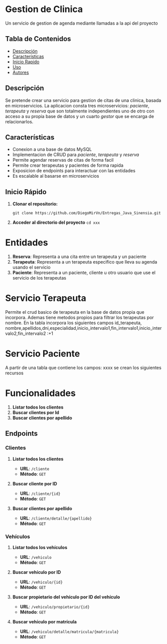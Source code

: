 # Gestion de Clinica

Un servicio de gestion de agenda mediante llamadas a la api del proyecto

## Tabla de Contenidos

- [Descripción](#descripción)
- [Características](#características)
- [Inicio Rapido](#iniciorapido)
- [Uso](#uso)
- [Autores](#autores)


## Descripción

Se pretende crear una servicio para gestion de citas de una clinica, basada en microservicios. La aplicacion consta tres microservicios:
_paciente_, _terapeuta_ y _reserva_ que son totalmente independientes uno de otro con acceso a su propia base de datos y un cuarto _gestor_ que se encarga de relacionarlos.


## Características

- Conexion a una base de datos MySQL
- Implementacion de CRUD para _paciente_, _terapeuta_ y _reserva_
- Permite agendar reservas de citas de forma facil
- Permite crear terapeutas y pacientes de forma rapida
- Exposicion de endpoints para interactuar con las entidades
- Es escalable al basarse en microservicios


## Inicio Rápido

1. **Clonar el repositorio:**
  
   ```git clone https://github.com/DiegoMirVn/Entregas_Java_Sinensia.git```
   
3. **Acceder al directorio del proyecto**
  ```cd xxx```

# Entidades

1. **Reserva**: Representa a una cita entre un terapeuta y un paciente
2. **Terapeuta**: Representa a un terapeuta especifico que lleva su agenda usando el servicio
3. **Paciente**: Representa a un paciente, cliente u otro usuario que use el servicio de los terapeutas


# Servicio Terapeuta

Permite el crud basico de terapeuta en la base de datos propia que incorpora. Ademas tiene metodos propios para filtrar los terapeutas por nombre.
En la tabla incorpora los siguientes campos id_terapeuta, nombre,apellidos,dni,especialidad,inicio_intervalo1,fin_intervalo1,inicio_intervalo2,fin_intervalo2
:+1

# Servicio Paciente

A partir de una tabla que contiene los campos:  xxxx  se crean los siguientes recursos

# Funcionalidades
1. **Listar todos los clientes**
2. **Buscar clientes por Id**
3. **Buscar clientes por apellido**

## Endpoints 

### Clientes

1. **Listar todos los clientes**
   - **URL**: `/cliente`
   - **Método**: `GET`

2. **Buscar cliente por ID**
   - **URL**: `/cliente/{id}`
   - **Método**: `GET`

3. **Buscar clientes por apellido**
   - **URL**: `/cliente/detalle/{apellido}`
   - **Método**: `GET`



### Vehículos

1. **Listar todos los vehículos**
   - **URL**: `/vehiculo`
   - **Método**: `GET`

2. **Buscar vehículo por ID**
   - **URL**: `/vehiculo/{id}`
   - **Método**: `GET`

3. **Buscar propietario del vehículo por ID del vehículo**
   - **URL**: `/vehiculo/propietario/{id}`
   - **Método**: `GET`

4. **Buscar vehículo por matrícula**
   - **URL**: `/vehiculo/detalle/matricula/{matricula}`
   - **Método**: `GET`





 
  

